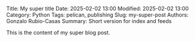 Title: My super title
Date: 2025-02-02 13:00
Modified: 2025-02-02 13:00
Category: Python
Tags: pelican, publishing
Slug: my-super-post
Authors: Gonzalo Rubio-Casas
Summary: Short version for index and feeds

This is the content of my super blog post.